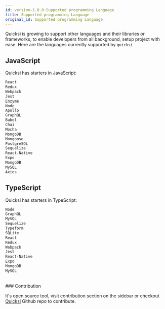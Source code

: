 ```yaml
---
id: version-1.0.0-Supported programming Language
title: Supported programming Language
original_id: Supported programming Language
---
```


Quicksi is growing to support other languages and their libraries or frameworks, to enable developers from all background, setup project with ease. Here are the languages currently supported by `quicksi`

## JavaScript

Quicksi has starters in JavaScript:

```bash
React
Redux
Webpack
Jest
Enzyme
Node
Apollo
GraphQL
Babel
Chai
Mocha
MongoDB
Mongoose
PostgreSQL
Sequelize
React-Native
Expo
MongoDB
MySQL
Axios
```

## TypeScript

Quicksi has starters in TypeScript:

```bash
Node
GraphQL
MySQL
Sequelize
Typeform
SQLite
React
Redux
Webpack
Jest
React-Native
Expo
MongoDB
MySQL
```


<br/>
### Contribution

It's open source tool, visit contribution section on the sidebar or checkout [Quicksi](https://github.com/AnayoOleru/quicksi/blob/master/CONTRIBUTING.md) Github repo to contribute.
